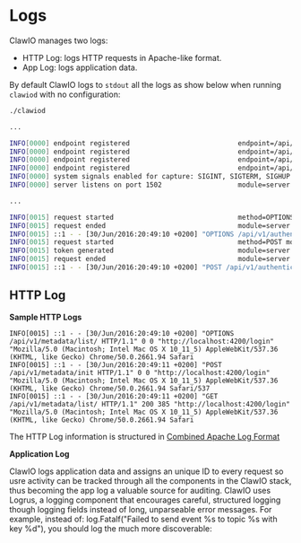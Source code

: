 # Logs

ClawIO manages two logs:

- HTTP Log: logs HTTP requests in Apache-like format.
- App Log: logs application data.

By default ClawIO logs to `stdout` all the logs as show below when running `clawiod` with no configuration:

```bash
./clawiod

...

INFO[0000] endpoint registered                           endpoint=/api/v1/ocwebdav/remote.php/webdav/{path:.*} method=GET module=server
INFO[0000] endpoint registered                           endpoint=/api/v1/ocwebdav/remote.php/webdav/{path:.*} method=LOCK module=server
INFO[0000] endpoint registered                           endpoint=/api/v1/ocwebdav/status.php method=GET module=server
INFO[0000] endpoint registered                           endpoint=/api/v1/ocwebdav/ocs/v1.php/cloud/capabilities method=GET module=server
INFO[0000] system signals enabled for capture: SIGINT, SIGTERM, SIGHUP and SIGQUIT  module=daemon
INFO[0000] server listens on port 1502                   module=server

...

INFO[0015] request started                               method=OPTIONS module=server tid=164ba80f-7c8e-44dd-a52d-bef4429c2ed7 uri=/api/v1/authentication/token
INFO[0015] request ended                                 module=server tid=164ba80f-7c8e-44dd-a52d-bef4429c2ed7
INFO[0015] ::1 - - [30/Jun/2016:20:49:10 +0200] "OPTIONS /api/v1/authentication/token HTTP/1.1" 0 0 "http://localhost:4200/login" "Mozilla/5.0 (Macintosh; Intel Mac OS X 10_11_5) AppleWebKit/537.36 (KHTML, like Gecko) Chrome/50.0.2661.94 Safari/537.36"
INFO[0015] request started                               method=POST module=server tid=2073d996-99bc-411c-a43d-b1a3c2eda7b0 uri=/api/v1/authentication/token
INFO[0015] token generated                               module=server tid=2073d996-99bc-411c-a43d-b1a3c2eda7b0 user=demo
INFO[0015] request ended                                 module=server tid=2073d996-99bc-411c-a43d-b1a3c2eda7b0
INFO[0015] ::1 - - [30/Jun/2016:20:49:10 +0200] "POST /api/v1/authentication/token HTTP/1.1" 201 233 "http://localhost:4200/login" "Mozilla/5.0 (Macintosh; Intel Mac OS X 10_11_5) AppleWebKit/537.36 (KHTML, like Gecko) Chrome/50.0.2661.94 Safari/537.36"

```

## HTTP Log

**Sample HTTP Logs**

```
INFO[0015] ::1 - - [30/Jun/2016:20:49:10 +0200] "OPTIONS /api/v1/metadata/list/ HTTP/1.1" 0 0 "http://localhost:4200/login" "Mozilla/5.0 (Macintosh; Intel Mac OS X 10_11_5) AppleWebKit/537.36 (KHTML, like Gecko) Chrome/50.0.2661.94 Safari
INFO[0015] ::1 - - [30/Jun/2016:20:49:11 +0200] "POST /api/v1/metadata/init HTTP/1.1" 0 0 "http://localhost:4200/login" "Mozilla/5.0 (Macintosh; Intel Mac OS X 10_11_5) AppleWebKit/537.36 (KHTML, like Gecko) Chrome/50.0.2661.94 Safari/537
INFO[0015] ::1 - - [30/Jun/2016:20:49:11 +0200] "GET /api/v1/metadata/list/ HTTP/1.1" 200 385 "http://localhost:4200/login" "Mozilla/5.0 (Macintosh; Intel Mac OS X 10_11_5) AppleWebKit/537.36 (KHTML, like Gecko) Chrome/50.0.2661.94 Safari
```

The HTTP Log information is structured in [Combined Apache Log Format](http://httpd.apache.org/docs/2.4/logs.html#combined)

**Application Log**

ClawIO logs application data and assigns an unique ID to every request so usre activity can be tracked through all the components in the ClawIO stack, thus becoming the app log a valuable source for auditing.
ClawIO uses Logrus, a logging component that encourages careful, structured logging though logging fields instead of long, unparseable error messages. For example, instead of: log.Fatalf("Failed to send event %s to topic %s with key %d"), you should log the much more discoverable:

